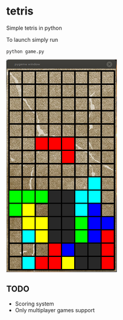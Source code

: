 tetris
======

Simple tetris in python

To launch simply run 
```
python game.py
```

![Screenshot](/resources/screenshot.png)

TODO
----
 - Scoring system
 - Only multiplayer games support
